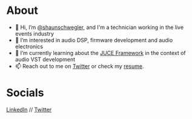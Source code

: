 # About

- 👋 Hi, I’m [@shaunschwegler](https://www.github.com/shaunschwegler "GitHub Profile"), and I'm a technician working in the live events industry
- 👀 I’m interested in audio DSP, firmware development and audio electronics
- 🌱 I’m currently learning about the [JUCE Framework](https://github.com/juce-framework/JUCE "JUCE") in the context of audio VST development
- 📫 Reach out to me on [Twitter](https://www.twitter.com/shaunschwegler "@shaunschwegler") or check my [resume](https://shaunschwegler.github.io/cv.html).

# Socials

[LinkedIn](https://www.linkedin.com/in/shaunschwegler/ "in/shaunschwegler") //
[Twitter](https://www.twitter.com/shaunschwegler "@shaunschwegler")
